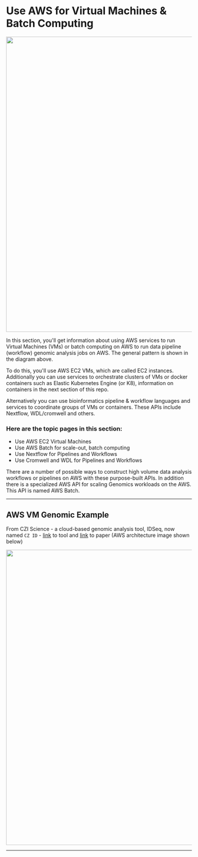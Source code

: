 # Use AWS for Virtual Machines & Batch Computing

<img src="https://github.com/lynnlangit/aws-for-bioinformatics/blob/main/3_VMs_%26_Batch-LYNN/images/pipeline-arch.png" width=800>

In this section, you'll get information about using AWS services to run Virtual Machines (VMs) or batch computing on AWS to run data pipeline (workflow) genomic analysis jobs on AWS.  The general pattern is shown in the diagram above.  

To do this, you'll use AWS EC2 VMs, which are called EC2 instances.  Additionally you can use services to orchestrate clusters of VMs or docker containers such as Elastic Kubernetes Engine (or K8), information on containers in the next section of this repo. 

Alternatively you can use bioinformatics pipeline & workflow languages and services to coordinate groups of VMs or containers.  These APIs include Nextflow, WDL/cromwell and others.

### Here are the topic pages in this section:

- Use AWS EC2 Virtual Machines
- Use AWS Batch for scale-out, batch computing
- Use Nextflow for Pipelines and Workflows
- Use Cromwell and WDL for Pipelines and Workflows

There are a number of possible ways to construct high volume data analysis workflows or pipelines on AWS with these purpose-built APIs.  In addition there is a specialized AWS API for scaling Genomics workloads on the AWS. This API is named AWS Batch.

---

## AWS VM Genomic Example 

From CZI Science - a cloud-based genomic analysis tool, IDSeq, now named `CZ ID` - [link](https://czid.org/) to tool and [link](https://academic.oup.com/gigascience/article/9/10/giaa111/5918865) to paper (AWS architecture image shown below)

<img src="https://github.com/lynnlangit/aws-for-bioinformatics/blob/main/3_VMs_%26_Batch-LYNN/images/idseq-czi-aws.png" width=800>

* * *



